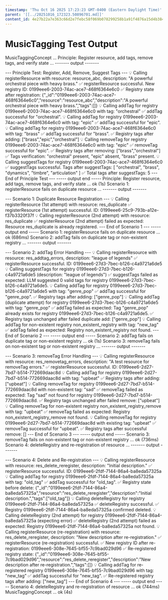 ```yaml
---
timestamp: 'Thu Oct 16 2025 17:23:23 GMT-0400 (Eastern Daylight Time)'
parent: '[[../20251016_172323.50896701.md]]'
content_id: 4e27b22a7e363c66d2e7febc58f069b078299258b1a91f4876a15d4b38483a92
---
```


# MusicTagging Test Output

MusicTaggingConcept ...
Principle: Register resource, add tags, remove tags, and verify state ...
\------- output -------

\--- Principle Test: Register, Add, Remove, Suggest Tags ---
💡 Calling registerResource with resource: resource\_abc, description: "A powerful orchestral piece with heavy brass."
✅ registerResource successful. New registry ID: 0199eee6-2003-74ac-ace7-468f6364e6c0
✅ Registry state after registration: {"\_id":"0199eee6-2003-74ac-ace7-468f6364e6c0","resource":"resource\_abc","description":"A powerful orchestral piece with heavy brass.","tags":\[]}
💡 Calling addTag for registry 0199eee6-2003-74ac-ace7-468f6364e6c0 with tag: "orchestral"
✅ addTag successful for "orchestral".
💡 Calling addTag for registry 0199eee6-2003-74ac-ace7-468f6364e6c0 with tag: "epic"
✅ addTag successful for "epic".
💡 Calling addTag for registry 0199eee6-2003-74ac-ace7-468f6364e6c0 with tag: "brass"
✅ addTag successful for "brass".
✅ Registry tags after adding: \["brass","epic","orchestral"]
💡 Calling removeTag for registry 0199eee6-2003-74ac-ace7-468f6364e6c0 with tag: "epic"
✅ removeTag successful for "epic".
✅ Registry tags after removing: \["brass","orchestral"]
✅ Tags verification: "orchestral" present, "epic" absent, "brass" present.
💡 Calling suggestTags for registry 0199eee6-2003-74ac-ace7-468f6364e6c0
✅ suggestTags successful.
Tags after suggestTags: \[ "orchestral", "brass", "dynamics", "timbre", "articulation" ]
✅ Total tags after suggestTags: 5
\--- End of Principle Test ---
\----- output end -----
Principle: Register resource, add tags, remove tags, and verify state ... ok (1s)
Scenario 1: registerResource fails on duplicate resource ...
\------- output -------

\--- Scenario 1: Duplicate Resource Registration ---
💡 Calling registerResource (1st attempt) with resource: res\_duplicate
✅ registerResource (1st attempt) successful. ID: 0199eee6-25c9-793b-a12e-f37b3320f37f
💡 Calling registerResource (2nd attempt) with resource: res\_duplicate
✅ registerResource (2nd attempt) failed as expected: Resource res\_duplicate is already registered.
\--- End of Scenario 1 ---
\----- output end -----
Scenario 1: registerResource fails on duplicate resource ... ok (686ms)
Scenario 2: addTag fails on duplicate tag or non-existent registry ...
\------- output -------

\--- Scenario 2: addTag Error Handling ---
💡 Calling registerResource with resource: res\_addtag\_errors, description: "league of legends"
✅ registerResource successful. ID: 0199eee6-27d3-7bec-b126-c4a9721a6de5
💡 Calling suggestTags for registry 0199eee6-27d3-7bec-b126-c4a9721a6de5 (description: "league of legends")
✅ suggestTags failed as expected: LLM suggested 0 valid tags for registry 0199eee6-27d3-7bec-b126-c4a9721a6de5.
💡 Calling addTag for registry 0199eee6-27d3-7bec-b126-c4a9721a6de5 with tag: "genre\_pop"
✅ addTag successful for "genre\_pop".
✅ Registry tags after adding: \["genre\_pop"]
💡 Calling addTag (duplicate attempt) for registry 0199eee6-27d3-7bec-b126-c4a9721a6de5 with tag: "genre\_pop"
✅ addTag failed as expected: Tag "genre\_pop" already exists for registry 0199eee6-27d3-7bec-b126-c4a9721a6de5.
✅ Registry tags unchanged after failed duplicate add: \["genre\_pop"]
💡 Calling addTag for non-existent registry non\_existent\_registry with tag: "new\_tag"
✅ addTag failed as expected: Registry non\_existent\_registry not found.
\--- End of Scenario 2 ---
\----- output end -----
Scenario 2: addTag fails on duplicate tag or non-existent registry ... ok (1s)
Scenario 3: removeTag fails on non-existent tag or non-existent registry ...
\------- output -------

\--- Scenario 3: removeTag Error Handling ---
💡 Calling registerResource with resource: res\_removetag\_errors, description: "A test resource for removeTag errors."
✅ registerResource successful. ID: 0199eee6-2d27-7bd7-b514-772669daac8d
💡 Calling addTag for registry 0199eee6-2d27-7bd7-b514-772669daac8d with tag: "upbeat"
✅ Registry tags after adding: \["upbeat"]
💡 Calling removeTag for registry 0199eee6-2d27-7bd7-b514-772669daac8d with non-existent tag: "sad"
✅ removeTag failed as expected: Tag "sad" not found for registry 0199eee6-2d27-7bd7-b514-772669daac8d.
✅ Registry tags unchanged after failed remove: \["upbeat"]
💡 Calling removeTag for non-existent registry non\_existent\_registry\_remove with tag: "upbeat"
✅ removeTag failed as expected: Registry non\_existent\_registry\_remove not found.
💡 Calling removeTag for registry 0199eee6-2d27-7bd7-b514-772669daac8d with existing tag: "upbeat"
✅ removeTag successful for "upbeat".
✅ Registry tags after successful remove: \[]
\--- End of Scenario 3 ---
\----- output end -----
Scenario 3: removeTag fails on non-existent tag or non-existent registry ... ok (736ms)
Scenario 4: deleteRegistry and re-registration of resource ...
\------- output -------

\--- Scenario 4: Delete and Re-registration ---
💡 Calling registerResource with resource: res\_delete\_reregister, description: "Initial description."
✅ registerResource successful. ID: 0199eee6-2fdf-7144-86a4-ba8eda57325a
💡 Calling addTag for registry 0199eee6-2fdf-7144-86a4-ba8eda57325a with tag: "old\_tag"
✅ addTag successful for "old\_tag".
✅ Registry state before delete: {"\_id":"0199eee6-2fdf-7144-86a4-ba8eda57325a","resource":"res\_delete\_reregister","description":"Initial description.","tags":\["old\_tag"]}
💡 Calling deleteRegistry for registry 0199eee6-2fdf-7144-86a4-ba8eda57325a
✅ deleteRegistry successful.
✅ Registry 0199eee6-2fdf-7144-86a4-ba8eda57325a confirmed deleted.
💡 Calling deleteRegistry (2nd attempt) for registry 0199eee6-2fdf-7144-86a4-ba8eda57325a (expecting error)
✅ deleteRegistry (2nd attempt) failed as expected: Registry 0199eee6-2fdf-7144-86a4-ba8eda57325a not found.
💡 Calling registerResource (re-registration) with resource: res\_delete\_reregister, description: "New description after re-registration."
✅ registerResource (re-registration) successful.
✅ New registry ID after re-registration: 0199eee6-308e-7645-bf55-7c9bad029d96
✅ Re-registered registry state: {"\_id":"0199eee6-308e-7645-bf55-7c9bad029d96","resource":"res\_delete\_reregister","description":"New description after re-registration.","tags":\[]}
💡 Calling addTag for re-registered registry 0199eee6-308e-7645-bf55-7c9bad029d96 with tag: "new\_tag"
✅ addTag successful for "new\_tag".
✅ Re-registered registry tags after adding: \["new\_tag"]
\--- End of Scenario 4 ---
\----- output end -----
Scenario 4: deleteRegistry and re-registration of resource ... ok (744ms)
MusicTaggingConcept ... ok (4s)
